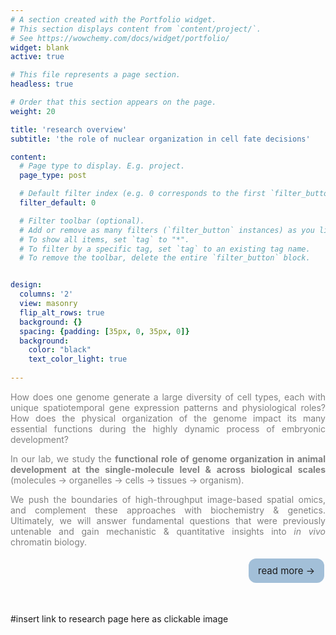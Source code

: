```yaml
---
# A section created with the Portfolio widget.
# This section displays content from `content/project/`.
# See https://wowchemy.com/docs/widget/portfolio/
widget: blank
active: true

# This file represents a page section.
headless: true

# Order that this section appears on the page.
weight: 20

title: 'research overview'
subtitle: 'the role of nuclear organization in cell fate decisions'

content:
  # Page type to display. E.g. project.
  page_type: post

  # Default filter index (e.g. 0 corresponds to the first `filter_button` instance below).
  filter_default: 0

  # Filter toolbar (optional).
  # Add or remove as many filters (`filter_button` instances) as you like.
  # To show all items, set `tag` to "*".
  # To filter by a specific tag, set `tag` to an existing tag name.
  # To remove the toolbar, delete the entire `filter_button` block.


design:
  columns: '2'
  view: masonry
  flip_alt_rows: true
  background: {}
  spacing: {padding: [35px, 0, 35px, 0]}
  background:
    color: "black"
    text_color_light: true
    
---
```

<style>
      .button {
        background-color: #a2bfd8;
        border: none;
        padding: 10px 15px;
        text-align: center;
        text-decoration: none;
        display: inline-block;
        font-size: 15px;
        margin: 4px 2px;
        cursor: pointer;
        border-radius: 12px;
      }
    </style>
    

<p align="justify" style="color:gray;">How does one genome generate a large diversity of cell types, each with unique spatiotemporal gene expression patterns and physiological roles? How does the physical organization of the genome impact its many essential functions during the highly dynamic process of embryonic development?</p>


<p align="justify" style="color:gray;">In our lab, we study the <b>functional role of genome organization in animal development at the single-molecule level & across biological scales</b> (molecules &rarr; organelles &rarr; cells &rarr; tissues &rarr; organism).</p>


<p align="justify" style="color:gray;">We push the boundaries of high-throughput image-based spatial omics, and complement these approaches with biochemistry & genetics. Ultimately, we will answer fundamental questions that were previously untenable and gain mechanistic & quantitative insights into <em>in vivo</em> chromatin biology.</p>

<p align = right>
<a color: inherit; href="./research/" class="button">read more &rarr;</a>
</p>

<br>

#insert link to research page here as clickable image
